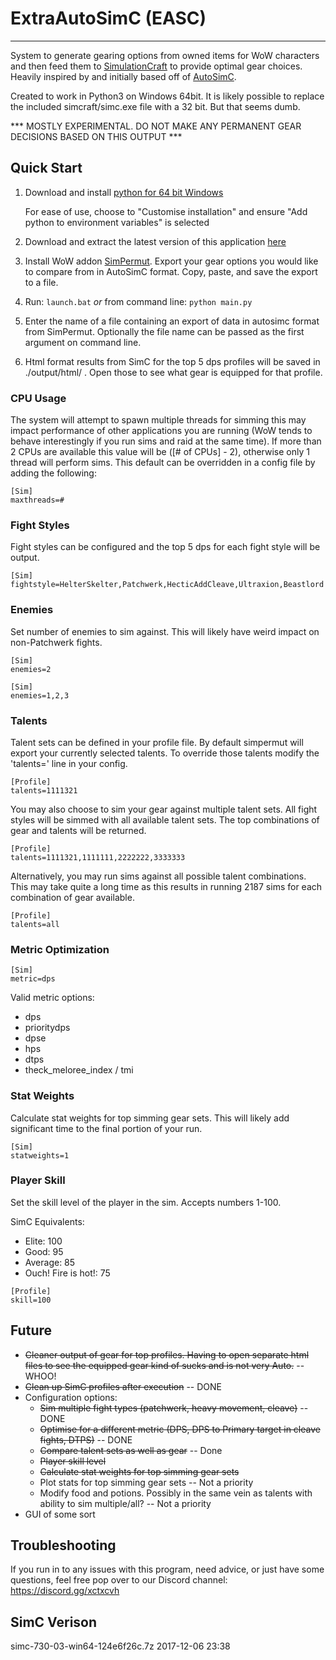 # ExtraAutoSimC (EASC)
---

System to generate gearing options from owned items for WoW characters and then feed them to [SimulationCraft](http://simulationcraft.org/) to provide optimal gear choices. Heavily inspired by and initially based off of [AutoSimC](https://github.com/SimCMinMax/AutoSimC).

Created to work in Python3 on Windows 64bit. It is likely possible to replace the included simcraft/simc.exe file with a 32 bit. But that seems dumb.

*** MOSTLY EXPERIMENTAL. DO NOT MAKE ANY PERMANENT GEAR DECISIONS BASED ON THIS OUTPUT ***


## Quick Start

1) Download and install [python for 64 bit Windows](https://www.python.org/ftp/python/3.6.3/python-3.6.3-amd64.exe)

    For ease of use, choose to "Customise installation" and ensure "Add python to environment variables" is selected

2) Download and extract the latest version of this application [here](https://github.com/tiberiuslazarus/ExtraAutoSimC/archive/master.zip)

3) Install WoW addon [SimPermut](https://mods.curse.com/addons/wow/254069-simpermut). Export your gear options you would like to compare from in AutoSimC format. Copy, paste, and save the export to a file.

4) Run: `launch.bat` *or* from command line: `python main.py`

5) Enter the name of a file containing an export of data in autosimc format from SimPermut. Optionally the file name can be passed as the first argument on command line.

6) Html format results from SimC for the top 5 dps profiles will be saved in ./output/html/ . Open those to see what gear is equipped for that profile.


### CPU Usage

The system will attempt to spawn multiple threads for simming this may impact performance of other applications you are running (WoW tends to behave interestingly if you run sims and raid at the same time). If more than 2 CPUs are available this value will be ([# of CPUs] - 2), otherwise only 1 thread will perform sims. This default can be overridden in a config file by adding the following:

```
[Sim]
maxthreads=#
```


### Fight Styles

Fight styles can be configured and the top 5 dps for each fight style will be output.

```
[Sim]
fightstyle=HelterSkelter,Patchwerk,HecticAddCleave,Ultraxion,Beastlord
```

### Enemies

Set number of enemies to sim against. This will likely have weird impact on non-Patchwerk fights.

```
[Sim]
enemies=2
```

```
[Sim]
enemies=1,2,3
```

### Talents

Talent sets can be defined in your profile file. By default simpermut will export your currently selected talents. To override those talents modify the 'talents=' line in your config. 

```
[Profile]
talents=1111321
```

You may also choose to sim your gear against multiple talent sets. All fight styles will be simmed with all available talent sets. The top combinations of gear and talents will be returned.

```
[Profile]
talents=1111321,1111111,2222222,3333333
```

Alternatively, you may run sims against all possible talent combinations. This may take quite a long time as this results in running 2187 sims for each combination of gear available.

```
[Profile]
talents=all
```

### Metric Optimization

```
[Sim]
metric=dps
```

Valid metric options:
 * dps
 * prioritydps
 * dpse
 * hps
 * dtps
 * theck_meloree_index / tmi

### Stat Weights

Calculate stat weights for top simming gear sets. This will likely add significant time to the final portion of your run.

```
[Sim]
statweights=1
```


### Player Skill

Set the skill level of the player in the sim. Accepts numbers 1-100.

SimC Equivalents:
 * Elite: 100
 * Good: 95
 * Average: 85
 * Ouch! Fire is hot!: 75

```
[Profile]
skill=100
```

## Future

* ~~Cleaner output of gear for top profiles. Having to open separate html files to see the equipped gear kind of sucks and is not very Auto.~~ -- WHOO!
* ~~Clean up SimC profiles after execution~~ -- DONE
* Configuration options:
  * ~~Sim multiple fight types (patchwerk, heavy movement, cleave)~~ -- DONE
  * ~~Optimise for a different metric (DPS, DPS to Primary target in cleave fights, DTPS)~~ -- DONE
  * ~~Compare talent sets as well as gear~~ -- Done
  * ~~Player skill level~~
  * ~~Calculate stat weights for top simming gear sets~~
  * Plot stats for top simming gear sets -- Not a priority
  * Modify food and potions. Possibly in the same vein as talents with ability to sim multiple/all? -- Not a priority
* GUI of some sort


## Troubleshooting

If you run in to any issues with this program, need advice, or just have some questions, feel free pop over to our Discord channel: https://discord.gg/xctxcvh

## SimC Verison

simc-730-03-win64-124e6f26c.7z	2017-12-06 23:38
